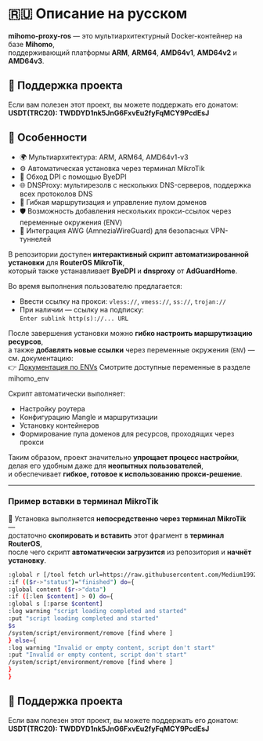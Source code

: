 # 🇷🇺 Описание на русском

**mihomo-proxy-ros** — это мультиархитектурный Docker-контейнер на базе **Mihomo**,  
поддерживающий платформы **ARM**, **ARM64**, **AMD64v1**, **AMD64v2** и **AMD64v3**.  

## 💖 Поддержка проекта

Если вам полезен этот проект, вы можете поддержать его донатом:  
**USDT(TRC20): TWDDYD1nk5JnG6FxvEu2fyFqMCY9PcdEsJ**

## 🌟 Особенности

- 🌍 Мультиархитектура: ARM, ARM64, AMD64v1-v3
- ⚙️ Автоматическая установка через терминал MikroTik
- 🔐 Обход DPI с помощью ByeDPI
- 🌐 DNSProxy: мультирезолв с нескольких DNS-серверов, поддержка всех протоколов DNS
- 🧩 Гибкая маршрутизация и управление пулом доменов
- 🛡️ Возможность добавления нескольких прокси-ссылок через переменные окружения (ENV)
- 🚀 Интеграция AWG (AmneziaWireGuard) для безопасных VPN-туннелей

В репозитории доступен **интерактивный скрипт автоматизированной установки** для **RouterOS MikroTik**,  
который также устанавливает **ByeDPI** и **dnsproxy** от **AdGuardHome**.

Во время выполнения пользователю предлагается:
- Ввести ссылку на прокси: `vless://`, `vmess://`, `ss://`, `trojan://`
- При наличии — ссылку на подписку:  
  `Enter sublink http(s)://... URL`

После завершения установки можно **гибко настроить маршрутизацию ресурсов**,  
а также **добавлять новые ссылки** через переменные окружения (`ENV`) —  
см. документацию:  
👉 [Документация по ENVs](https://github.com/vanes32/mihomo/wiki#-%D0%BA%D0%BE%D0%BD%D1%82%D0%B5%D0%B9%D0%BD%D0%B5%D1%80-mihomo_env-%D0%BD%D0%B0%D1%81%D1%82%D1%80%D0%B0%D0%B8%D0%B2%D0%B0%D0%B5%D1%82%D1%81%D1%8F-%D0%BF%D0%B5%D1%80%D0%B5%D0%BC%D0%B5%D0%BD%D0%BD%D1%8B%D0%BC%D0%B8-env) Cмотрите доступные переменные в разделе mihomo_env

Скрипт автоматически выполняет:
- Настройку роутера  
- Конфигурацию Mangle и маршрутизации  
- Установку контейнеров  
- Формирование пула доменов для ресурсов, проходящих через прокси

Таким образом, проект значительно **упрощает процесс настройки**,  
делая его удобным даже для **неопытных пользователей**,  
и обеспечивает **гибкое, готовое к использованию прокси-решение**.

---

### Пример вставки в терминал MikroTik

🧩 Установка выполняется **непосредственно через терминал MikroTik** —  
достаточно **скопировать и вставить** этот фрагмент в **терминал RouterOS**,  
после чего скрипт **автоматически загрузится** из репозитория и **начнёт установку**.

```bash
:global r [/tool fetch url=https://raw.githubusercontent.com/Medium1992/mihomo-proxy-ros/refs/heads/main/script.rsc mode=https output=user as-value]
:if (($r->"status")="finished") do={
:global content ($r->"data")
:if ([:len $content] > 0) do={
:global s [:parse $content]
:log warning "script loading completed and started"
:put "script loading completed and started"
$s
/system/script/environment/remove [find where ]
} else={
:log warning "Invalid or empty content, script don't start"
:put "Invalid or empty content, script don't start"
/system/script/environment/remove [find where ]
}
}

```
## 💖 Поддержка проекта

Если вам полезен этот проект, вы можете поддержать его донатом:  
**USDT(TRC20): TWDDYD1nk5JnG6FxvEu2fyFqMCY9PcdEsJ**
